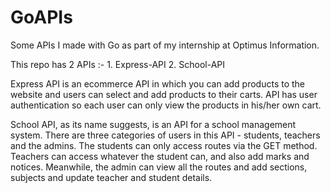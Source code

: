 # GoAPIs
Some APIs I made with Go as part of my internship at Optimus Information.

This repo has 2 APIs :-
	1. Express-API
	2. School-API
	
Express API is an ecommerce API in which you can add products to the website and users can select and add products to their carts. API has user authentication so each user can only view the products in his/her own cart.

School API, as its name suggests, is an API for a school management system. There are three categories of users in this API - students, teachers and the admins. The students can only access routes via the GET method. Teachers can access whatever the student can, and also add marks and notices. Meanwhile, the admin can view all the routes and add sections, subjects and update teacher and student details.
